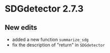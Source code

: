 # SDGdetector 2.7.3

## New edits

  - added a new function `summarize_sdg`
  - fix the description of "return" in `SDGdetector`

